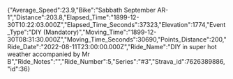 {"Average_Speed":23.9,"Bike":"Sabbath September AR-1","Distance":203.8,"Elapsed_Time":"1899-12-30T10:22:03.000Z","Elapsed_Time_Seconds":37323,"Elevation":1774,"Event_Type":"DIY (Mandatory)","Moving_Time":"1899-12-30T08:31:30.000Z","Moving_Time_Seconds":30690,"Points_Distance":200,"Ride_Date":"2022-08-11T23:00:00.000Z","Ride_Name":"DIY in super hot weather accompanied by Mr B","Ride_Notes":"","Ride_Number":5,"Series":"#3","Strava_id":7626389886,"id":36}